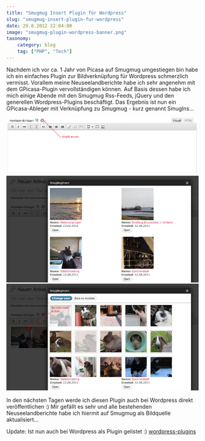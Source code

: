 ```yaml
---
title: "Smugmug Insert Plugin für Wordpress"
slug: "smugmug-insert-plugin-fur-wordpress"
date: 29.8.2012 22:04:00
image: "smugmug-plugin-wordpress-banner.png"
taxonomy:
    category: blog
    tag: ["PHP", "Tech"]
---
```


Nachdem ich vor ca. 1 Jahr von Picasa auf Smugmug umgestiegen bin habe ich ein einfaches Plugin zur Bildverknüpfung für Wordpress schmerzlich vermisst. Vorallem meine Neuseelandberichte habe ich sehr angenehm mit dem GPicasa-Plugin vervollständigen können. Auf Basis dessen habe ich mich einige Abende mit den Smugmug Rss-Feeds, jQuery und den generellen Wordpress-Plugins beschäftigt. Das Ergebnis ist nun ein GPicasa-Ableger mit Verknüpfung zu Smugmug - kurz genannt SmugIns...

![](screenshot-1.jpg)
![](screenshot-2.jpg)
![](screenshot-3.jpg)

In den nächsten Tagen werde ich diesen Plugin auch bei Wordpress direkt veröffentlichen :)
Mir gefällt es sehr und alle bestehenden Neuseelandberichte habe ich hiermit auf Smugmug als Bildquelle aktualisiert...

Update: Ist nun auch bei Wordpress als Plugin gelistet :)
[wordpress-plugins](http://wordpress.org/extend/plugins/smugmug-insert/)

